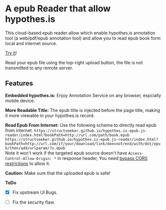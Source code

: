 # A epub Reader that allow hypothes.is

This cloud-based epub reader allow which enable hypothes.is annotation tool (a web/pdf/epub annotation tool) and allow you to read epub book form local and internet source. 

[Try it](https://structseeker.github.io/hypothes.is-epubjs-reader/)!

Read your epub file using the top-right upload button, the file is not transmitted to any remote server. 

## Features

**Embedded hypothes.is:** Enjoy Annotation Service on any browser, espcially mobile device.  

**More Readable Title:** The epub title is injected before the page title, making it more viewable in your hypothes.is record.   

**Read Epub From Internet:** Use the following scheme to directly read epub from internet.
    `https://structseeker.github.io/hypothes.is-epub.js-reader/index.html?bookPath=http://url.com/path/book.epub`  
    `https://structseeker.github.io/hypothes.is-epub.js-reader/index.html?bookPath=http://url.com/if/your/download/link/doesnot/end/with/dot/epub/then/add/urlparam/?x.epub`  
Note it won't work if the targeted epub source doesn't have `Access-Control-Allow-Origin: *` in response header, You need [bypass CORS restrictions](https://chromewebstore.google.com/search/cors) to allow it.


**Caution:**  Make sure that the uploaded epub is safe!

**ToDo**  
 - [x] Fix upstream UI Bugs.   
 - [ ] Fix the security flaw.


